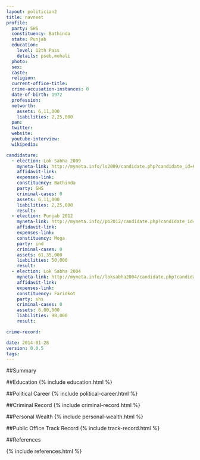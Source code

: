 ```yaml
---
layout: politician2
title: navneet
profile: 
  party: SHS
  constituency: Bathinda
  state: Punjab
  education: 
    level: 12th Pass
    details: pseb,mohali
  photo: 
  sex: 
  caste: 
  religion: 
  current-office-title: 
  crime-accusation-instances: 0
  date-of-birth: 1972
  profession: 
  networth: 
    assets: 6,11,000
    liabilities: 2,25,000
  pan: 
  twitter: 
  website: 
  youtube-interview: 
  wikipedia: 

candidature: 
  - election: Lok Sabha 2009
    myneta-link: http://myneta.info/ls2009/candidate.php?candidate_id=6826
    affidavit-link: 
    expenses-link: 
    constituency: Bathinda 
    party: SHS
    criminal-cases: 0
    assets: 6,11,000
    liabilities: 2,25,000
    result:  
  - election: Punjab 2012
    myneta-link: http://myneta.info//pb2012/candidate.php?candidate_id=734
    affidavit-link: 
    expenses-link: 
    constituency: Moga 
    party: ind
    criminal-cases: 0
    assets: 61,35,000
    liabilities: 50,000
    result:  
  - election: Lok Sabha 2004
    myneta-link: http://myneta.info//loksabha2004/candidate.php?candidate_id=3002
    affidavit-link: 
    expenses-link: 
    constituency: Faridkot 
    party: shs
    criminal-cases: 0
    assets: 6,00,000
    liabilities: 98,000
    result:  

crime-record: 

date: 2014-01-28
version: 0.0.5
tags: 
---
```

##Summary


##Education
{% include education.html %}


##Political Career
{% include political-career.html %}


##Criminal Record
{% include criminal-record.html %}


##Personal Wealth
{% include personal-wealth.html %}


##Public Office Track Record
{% include track-record.html %}


##References


{% include references.html %}